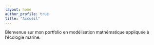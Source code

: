 ```yaml
---
layout: home
author_profile: true
title: "Accueil"
---
```


Bienvenue sur mon portfolio en modélisation mathématique appliquée à l’écologie marine.
